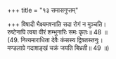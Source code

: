 +++
title = "१३ समासगुप्तम्"

+++
विषादी भैक्ष्यमश्नाति सदा रोगं न मुञ्चति।  
रुष्टेनापि त्वया वीरं शम्भुनारिः समः कृतः॥ 48 ॥  
(49. नित्यमाराधिता देवैः कंसस्य द्विषतस्तनुः।  
 मण्डलाग्रे गदाशङ्खं चक्रं जयति बिभ्रती॥ 49 ॥)  
